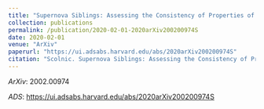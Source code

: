 ```yaml
---
title: "Supernova Siblings: Assessing the Consistency of Properties of Type Ia Supernovae that Share the Same Parent Galaxies"
collection: publications
permalink: /publication/2020-02-01-2020arXiv200200974S
date: 2020-02-01
venue: "ArXiv"
paperurl: "https://ui.adsabs.harvard.edu/abs/2020arXiv200200974S"
citation: "Scolnic. Supernova Siblings: Assessing the Consistency of Properties of Type Ia Supernovae that Share the Same Parent Galaxies. ArXiv, :, Feb 2020"
---
```


*ArXiv*: 2002.00974

*ADS*: https://ui.adsabs.harvard.edu/abs/2020arXiv200200974S
